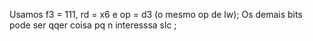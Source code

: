 Usamos f3 = 111, rd = x6 e op = d3 (o mesmo op de lw);
Os demais bits pode ser qqer coisa pq n interesssa slc ;
